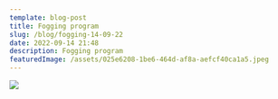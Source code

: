 ```yaml
---
template: blog-post
title: Fogging program
slug: /blog/fogging-14-09-22
date: 2022-09-14 21:48
description: Fogging program
featuredImage: /assets/025e6208-1be6-464d-af8a-aefcf40ca1a5.jpeg
---
```

![](/assets/459343b9-8b6f-4730-9097-fbb9794ce153.jpeg)